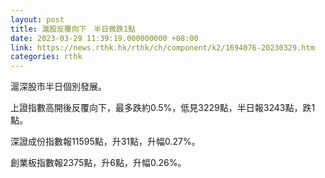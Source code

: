 ```yaml
---
layout: post
title: 滬股反覆向下　半日微跌1點
date: 2023-03-29 11:39:19.000000000 +08:00
link: https://news.rthk.hk/rthk/ch/component/k2/1694076-20230329.htm
categories: rthk
---
```


滬深股市半日個別發展。

上證指數高開後反覆向下，最多跌約0.5%，低見3229點，半日報3243點，跌1點。

深證成份指數報11595點，升31點，升幅0.27%。

創業板指數報2375點，升6點，升幅0.26%。
